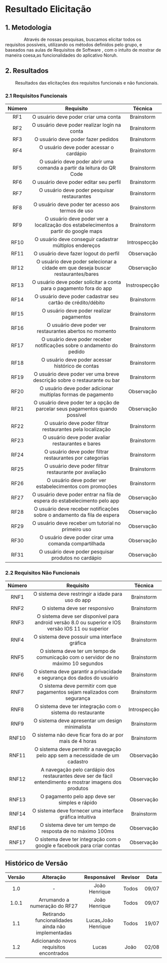 # Resultado Elicitação

## 1. Metodologia

&emsp;&emsp;   Através de nossas pesquisas, buscamos elicitar todos os requisitos possíveis, utilizando os métodos definidos pelo grupo, e baseados nas aulas de Requisitos de Software , com o intuito de mostrar de maneira coesa,as funcionalidades do aplicativo Noruh.

## 2. Resultados

&emsp;&emsp; Resultados das elicitações dos requisitos funcionais e não funcionais.

### 2.1 Requisitos Funcionais

| Número | Requisito | Técnica |
| :------: | :------------------------------------------------:|:--------:|
| RF1    | O usuário deve poder criar uma conta                            | Brainstorm | 
| RF2    | O usuário deve poder realizar login na conta                    | Brainstorm| 
| RF3    | O usuário deve poder fazer pedidos                              | Brainstorm | 
| RF4    | O usuário deve poder acessar o cardápio                         |Brainstorm| 
| RF5    | O usuário deve poder abrir uma comanda a partir da leitura do QR Code |  Brainstorm| 
| RF6   | O usuário deve poder editar seu perfil        |Brainstorm| 
| RF7   | O usuário deve poder pesquisar restaurantes        | Brainstorm| 
| RF8   | O usuário deve poder ter acesso aos termos de uso  |  Brainstorm| 
| RF9   | O usuário deve poder ver a localização dos estabelecimentos a partir do google maps | Brainstorm | 
| RF10    | O usuário deve conseguir cadastrar múltiplos endereços|Introspecção| 
| RF11    | O usuário deve fazer logout do perfil |Observação| 
| RF12    | O usuário deve poder selecionar a cidade em que deseja buscar restaurantes/bares |Observação| 
| RF13    | O usuário deve poder solicitar a conta para o pagamento fora do app |Instrospecção |      
| RF14   | O usuário deve poder cadastrar seu cartão de crédito/débito       |Brainstorm|                                   
| RF15   | O usuário deve poder realizar pagamentos       |Brainstorm| 
| RF16   | O usuário deve poder ver restaurantes abertos no momento         |Brainstorm |               
| RF17   | O usuário deve poder receber notificações sobre o andamento do pedido |Brainstorm  |         
| RF18   | O usuário deve poder acessar histórico de contas       |Brainstorm|                          
| RF19   | O usuário deve poder ver uma breve descrição sobre o restaurante ou bar  |Brainstorm |       
| RF20    | O usuário deve poder adicionar multiplas formas de pagamento |Observação|                   
| RF21    | O usuário deve poder ter a opção de parcelar seus pagamentos quando possível | Observação|  
| RF22   | O usuário deve poder filtrar restaurantes pela localização       |Brainstorm |           
| RF23   | O usuário deve poder avaliar restaurantes e bares             | Brainstorm|              
| RF24   | O usuário deve poder filtrar restaurantes por categorias       |Brainstorm|              
| RF25   | O usuário deve poder filtrar restaurante por avaliação       |    Brainstorm|            
| RF26   | O usuário deve poder ver estabelecimentos com promoções        |  Brainstorm|            
| RF27    | O usuário deve poder entrar na fila de espera do estabelecimento pelo app|Observação|   
| RF28    | O usuário deve receber notificações sobre o andamento da fila de espera | Observação| 
| RF29    | O usuário deve receber um tutorial no primeiro uso | Observação| 
| RF30    | O usuário deve poder cirar uma comanda compartilhada | Observação| 
| RF31    | O usuário deve poder pesquisar produtos no cardápio | Observação|

### 2.2 Requisitos Não Funcionais

| Número | Requisito | Técnica |
| :------: | :------------------------------------------------:|:--------:|
| RNF1    | O sistema deve restringir a idade para uso do app |  Brainstorm |
| RNF2    | O sistema deve ser responsivo |  Brainstorm |
| RNF3    | O sistema deve ser disponível para android versão 8.0 ou superior e IOS versão IOS 11 ou superior |  Brainstorm |
| RNF4    | O sistema deve possuir uma interface gráfica |  Brainstorm |
| RNF5    | O sistema deve ter um tempo de comunicação com o servidor de no máximo 10 segundos |  Brainstorm |
| RNF6    | O sistema deve garantir a privacidade e segurança dos dados do usuário | Brainstorm |
| RNF7    | O sistema deve permitir com que pagamentos sejam realizados com segurança | Brainstorm |
| RNF8   | O sistema deve ter integração com o sistema do restaurante | Introspecção |
| RNF9    | O sistema deve apresentar um design minimalista | Brainstorm |
| RNF10    | O sistema não deve ficar fora do ar por mais de 4 horas | Brainstorm |
| RNF11    | O sistema deve permitir a navegação pelo app sem a necessidade de um cadastro | Observação |
| RNF12    | A navegação pelo cardápio dos restaurantes deve ser de fácil entendimento e mostrar imagens dos produtos | Observação |
| RNF13    | O pagamento pelo app deve ser simples e rápido | Observação |
| RNF14    | O sistema deve fornecer uma interface gráfica intuitiva | Brainstorm |
| RNF16    | O sistema deve ter um tempo de resposta de no máximo 100ms | Observação |
| RNF17    | O sistema deve ter integração com o google e facebook para criar contas | Observação |


## Histórico de Versão

| Versão |                Alteração               | Responsável |         Revisor        |  Data |
|:------:|:--------------------------------------:|:-----------:|:----------------------:|:-----:|
|   1.0  |                    -                   |    João Henrique  | Todos | 09/07 |
|   1.0.1  |                    Arrumando a numeração do RF27                   |    João Henrique  | Todos | 09/07 |
|   1.1  |                    Retirando funcionalidades ainda não implementadas                   |    Lucas,João Henrique  | Todos | 19/07 |
|   1.2  |                    Adicionando novos requisitos encontrados                   |    Lucas  | João | 02/08 |
